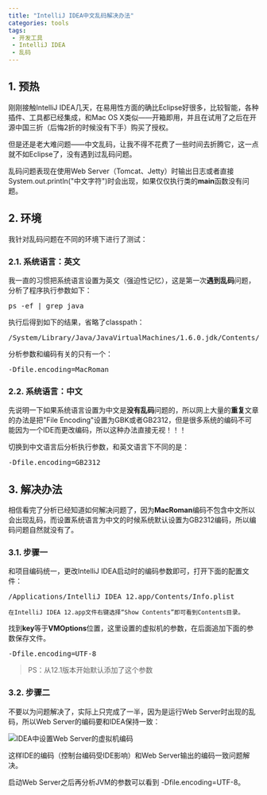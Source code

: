 ```yaml
---
title: "IntelliJ IDEA中文乱码解决办法"
categories: tools
tags:
 - 开发工具
 - IntelliJ IDEA
 - 乱码
---
```


## 1. 预热

刚刚接触IntelliJ IDEA几天，在易用性方面的确比Eclipse好很多，比较智能，各种插件、工具都已经集成，和Mac OS X类似——开箱即用，并且在试用了之后在开源中国三折（后悔2折的时候没有下手）购买了授权。

但是还是老大难问题——中文乱码，让我不得不花费了一些时间去折腾它，这一点就不如Eclipse了，没有遇到过乱码问题。

乱码问题表现在使用Web Server（Tomcat、Jetty）时输出日志或者直接System.out.println("中文字符")时会出现，如果仅仅执行类的**main**函数没有问题。

## 2. 环境

我针对乱码问题在不同的环境下进行了测试：

### 2.1. 系统语言：英文

我一直的习惯把系统语言设置为英文（强迫性记忆），这是第一次**遇到乱码**问题，分析了程序执行参数如下：
<pre>ps -ef | grep java</pre>

执行后得到如下的结果，省略了classpath：
<pre>
/System/Library/Java/JavaVirtualMachines/1.6.0.jdk/Contents/Home/bin/java -d64 -Djava.awt.headless=true -Xmx512m -Dfile.encoding=MacRoman -classpath … org.jetbrains.idea.maven.server.RemoteMavenServer
</pre>

分析参数和编码有关的只有一个：

<pre>-Dfile.encoding=MacRoman </pre>

### 2.2. 系统语言：中文

先说明一下如果系统语言设置为中文是**没有乱码**问题的，所以网上大量的**重复**文章的办法是把"File Encoding"设置为GBK或者GB2312，但是很多系统的编码不可能因为一个IDE而更改编码，所以这种办法直接无视！！！

切换到中文语言后分析执行参数，和英文语言下不同的是：

<pre>-Dfile.encoding=GB2312</pre>

## 3. 解决办法

相信看完了分析已经知道如何解决问题了，因为**MacRoman**编码不包含中文所以会出现乱码，而设置系统语言为中文的时候系统默认设置为GB2312编码，所以编码问题自然就没有了。

### 3.1. 步骤一

和项目编码统一，更改IntelliJ IDEA启动时的编码参数即可，打开下面的配置文件：

<pre>/Applications/IntelliJ IDEA 12.app/Contents/Info.plist</pre>

	在IntelliJ IDEA 12.app文件右键选择“Show Contents”即可看到Contents目录。

找到**key**等于**VMOptions**位置，这里设置的虚拟机的参数，在后面追加下面的参数保存文件。

<pre>-Dfile.encoding=UTF-8</pre>

> PS：从12.1版本开始默认添加了这个参数

### 3.2. 步骤二

不要以为问题解决了，实际上只完成了一半，因为是运行Web Server时出现的乱码，所以Web Server的编码要和IDEA保持一致：

![IDEA中设置Web Server的虚拟机编码](/files/2013/03/idea-tomcat-encoding-settings.png)

这样IDE的编码（控制台编码受IDE影响）和Web Server输出的编码一致问题解决。

启动Web Server之后再分析JVM的参数可以看到 -Dfile.encoding=UTF-8。
